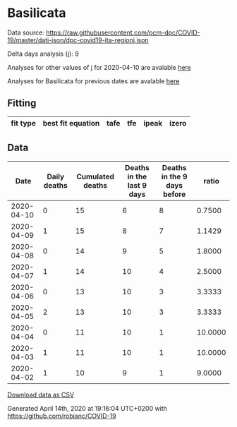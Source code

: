 # Basilicata

Data source: https://raw.githubusercontent.com/pcm-dpc/COVID-19/master/dati-json/dpc-covid19-ita-regioni.json

Delta days analysis (j): 9

Analyses for other values of j for 2020-04-10 are avalable [here](../2020-04-10/README.md)

Analyses for Basilicata for previous dates are avalable [here](../README.md)

## Fitting 
|fit type|best fit equation|tafe|tfe|ipeak|izero|
|-------|-----|--------|------|---|---|

## Data
|Date|Daily deaths|Cumulated deaths|Deaths in the last 9 days|Deaths in the 9 days before|ratio|
|----|----------|-----------|-------|--------------------|-----|
|2020-04-10|0|15|6|8|0.7500|
|2020-04-09|1|15|8|7|1.1429|
|2020-04-08|0|14|9|5|1.8000|
|2020-04-07|1|14|10|4|2.5000|
|2020-04-06|0|13|10|3|3.3333|
|2020-04-05|2|13|10|3|3.3333|
|2020-04-04|0|11|10|1|10.0000|
|2020-04-03|1|11|10|1|10.0000|
|2020-04-02|1|10|9|1|9.0000|

[Download data as CSV](COVID-19_basilicata_j9_2020-04-10.csv)

Generated April 14th, 2020 at 19:16:04 UTC+0200 with https://github.com/robianc/COVID-19

